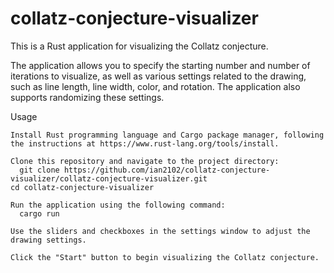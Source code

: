 # collatz-conjecture-visualizer

This is a Rust application for visualizing the Collatz conjecture.

The application allows you to specify the starting number and number of iterations to visualize, as well as various settings related to the drawing, such as line length, line width, color, and rotation. The application also supports randomizing these settings.

Usage

    Install Rust programming language and Cargo package manager, following the instructions at https://www.rust-lang.org/tools/install.
    
    Clone this repository and navigate to the project directory:
      git clone https://github.com/ian2102/collatz-conjecture-visualizer/collatz-conjecture-visualizer.git
    cd collatz-conjecture-visualizer  
    
    Run the application using the following command:
      cargo run  
    
    Use the sliders and checkboxes in the settings window to adjust the drawing settings.

    Click the "Start" button to begin visualizing the Collatz conjecture.
